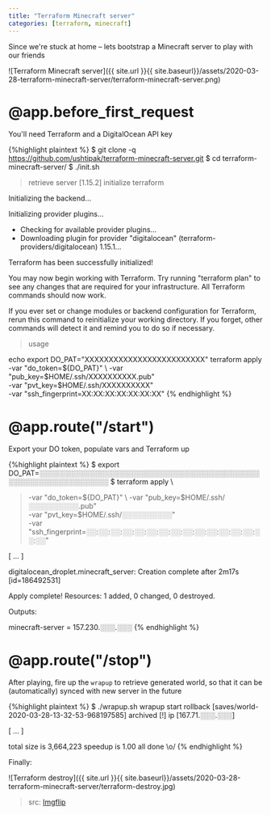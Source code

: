 ```yaml
---
title: "Terraform Minecraft server"
categories: [terraform, minecraft]
---
```



Since we're stuck at home – lets bootstrap a Minecraft server to play with our friends

![Terraform Minecraft server]({{ site.url }}{{ site.baseurl}}/assets/2020-03-28-terraform-minecraft-server/terraform-minecraft-server.png)


# @app.before_first_request

You'll need Terraform and a DigitalOcean API key

{%highlight plaintext %}
$ git clone -q https://github.com/ushtipak/terraform-minecraft-server.git
$ cd terraform-minecraft-server/
$ ./init.sh
> retrieve server [1.15.2]
> initialize terraform

Initializing the backend...

Initializing provider plugins...
- Checking for available provider plugins...
- Downloading plugin for provider "digitalocean" (terraform-providers/digitalocean) 1.15.1...

Terraform has been successfully initialized!

You may now begin working with Terraform. Try running "terraform plan" to see
any changes that are required for your infrastructure. All Terraform commands
should now work.

If you ever set or change modules or backend configuration for Terraform,
rerun this command to reinitialize your working directory. If you forget, other
commands will detect it and remind you to do so if necessary.

> usage

echo export DO_PAT="XXXXXXXXXXXXXXXXXXXXXXXXX"
terraform apply                             \
  -var "do_token=${DO_PAT}"                 \
  -var "pub_key=$HOME/.ssh/XXXXXXXXXX.pub"  \
  -var "pvt_key=$HOME/.ssh/XXXXXXXXXX"      \
  -var "ssh_fingerprint=XX:XX:XX:XX:XX:XX:XX"
{% endhighlight %}


# @app.route("/start")

Export your DO token, populate vars and Terraform up

{%highlight plaintext %}
$  export DO_PAT=░░░░░░░░░░░░░░░░░░░░░░░░░░░░░░░░░░░░░░░░░░░░░░░░░░░░░░░░░░░░░░░░
$ terraform apply                            \
>   -var "do_token=${DO_PAT}"                \
>   -var "pub_key=$HOME/.ssh/░░░░░░░░░░.pub" \
>   -var "pvt_key=$HOME/.ssh/░░░░░░░░░░"     \
>   -var "ssh_fingerprint=░░:░░:░░:░░:░░:░░:░░:░░:░░:░░:░░:░░:░░:░░:░░:░░"

[ ... ]

digitalocean_droplet.minecraft_server: Creation complete after 2m17s [id=186492531]

Apply complete! Resources: 1 added, 0 changed, 0 destroyed.

Outputs:

minecraft-server = 157.230.░░░.░░░
{% endhighlight %}


# @app.route("/stop")

After playing, fire up the `wrapup` to retrieve generated world,
so that it can be (automatically) synced with new server in the future

{%highlight plaintext %}
$ ./wrapup.sh
wrapup start
  rollback [saves/world-2020-03-28-13-32-53-968197585]
  archived [!]
  ip [167.71.░░░.░░░]

[ ... ]

total size is 3,664,223  speedup is 1.00
all done \o/
{% endhighlight %}


Finally:

![Terraform destroy]({{ site.url }}{{ site.baseurl}}/assets/2020-03-28-terraform-minecraft-server/terraform-destroy.jpg)
> src: [Imgflip](https://imgflip.com/memegenerator/)

